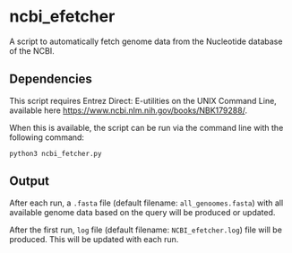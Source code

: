 # ncbi_efetcher

A script to automatically fetch genome data from the Nucleotide database of the NCBI.

## Dependencies
This script requires Entrez Direct: E-utilities on the UNIX Command Line, available here https://www.ncbi.nlm.nih.gov/books/NBK179288/.

When this is available, the script can be run via the command line with the following command:

```
python3 ncbi_fetcher.py
```

## Output
After each run, a `.fasta` file (default filename: `all_genoomes.fasta`) with all available genome data based on the query will be produced or updated.

After the first run,  `log` file (default filename: `NCBI_efetcher.log`) file will be produced. This will be updated with each run.